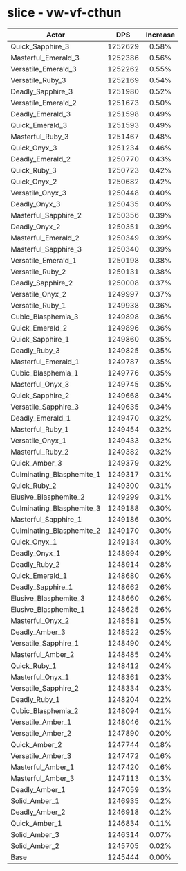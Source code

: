 # slice - vw-vf-cthun
| Actor | DPS | Increase |
|---|:---:|:---:|
|Quick_Sapphire_3|1252629|0.58%|
|Masterful_Emerald_3|1252386|0.56%|
|Versatile_Emerald_3|1252262|0.55%|
|Versatile_Ruby_3|1252169|0.54%|
|Deadly_Sapphire_3|1251980|0.52%|
|Versatile_Emerald_2|1251673|0.50%|
|Deadly_Emerald_3|1251598|0.49%|
|Quick_Emerald_3|1251593|0.49%|
|Masterful_Ruby_3|1251467|0.48%|
|Quick_Onyx_3|1251234|0.46%|
|Deadly_Emerald_2|1250770|0.43%|
|Quick_Ruby_3|1250723|0.42%|
|Quick_Onyx_2|1250682|0.42%|
|Versatile_Onyx_3|1250448|0.40%|
|Deadly_Onyx_3|1250435|0.40%|
|Masterful_Sapphire_2|1250356|0.39%|
|Deadly_Onyx_2|1250351|0.39%|
|Masterful_Emerald_2|1250349|0.39%|
|Masterful_Sapphire_3|1250340|0.39%|
|Versatile_Emerald_1|1250198|0.38%|
|Versatile_Ruby_2|1250131|0.38%|
|Deadly_Sapphire_2|1250008|0.37%|
|Versatile_Onyx_2|1249997|0.37%|
|Versatile_Ruby_1|1249938|0.36%|
|Cubic_Blasphemia_3|1249898|0.36%|
|Quick_Emerald_2|1249896|0.36%|
|Quick_Sapphire_1|1249860|0.35%|
|Deadly_Ruby_3|1249825|0.35%|
|Masterful_Emerald_1|1249787|0.35%|
|Cubic_Blasphemia_1|1249776|0.35%|
|Masterful_Onyx_3|1249745|0.35%|
|Quick_Sapphire_2|1249668|0.34%|
|Versatile_Sapphire_3|1249635|0.34%|
|Deadly_Emerald_1|1249470|0.32%|
|Masterful_Ruby_1|1249454|0.32%|
|Versatile_Onyx_1|1249433|0.32%|
|Masterful_Ruby_2|1249382|0.32%|
|Quick_Amber_3|1249379|0.32%|
|Culminating_Blasphemite_1|1249317|0.31%|
|Quick_Ruby_2|1249300|0.31%|
|Elusive_Blasphemite_2|1249299|0.31%|
|Culminating_Blasphemite_3|1249188|0.30%|
|Masterful_Sapphire_1|1249186|0.30%|
|Culminating_Blasphemite_2|1249170|0.30%|
|Quick_Onyx_1|1249134|0.30%|
|Deadly_Onyx_1|1248994|0.29%|
|Deadly_Ruby_2|1248914|0.28%|
|Quick_Emerald_1|1248680|0.26%|
|Deadly_Sapphire_1|1248662|0.26%|
|Elusive_Blasphemite_3|1248660|0.26%|
|Elusive_Blasphemite_1|1248625|0.26%|
|Masterful_Onyx_2|1248581|0.25%|
|Deadly_Amber_3|1248522|0.25%|
|Versatile_Sapphire_1|1248490|0.24%|
|Masterful_Amber_2|1248485|0.24%|
|Quick_Ruby_1|1248412|0.24%|
|Masterful_Onyx_1|1248361|0.23%|
|Versatile_Sapphire_2|1248334|0.23%|
|Deadly_Ruby_1|1248204|0.22%|
|Cubic_Blasphemia_2|1248094|0.21%|
|Versatile_Amber_1|1248046|0.21%|
|Versatile_Amber_2|1247890|0.20%|
|Quick_Amber_2|1247744|0.18%|
|Versatile_Amber_3|1247472|0.16%|
|Masterful_Amber_1|1247420|0.16%|
|Masterful_Amber_3|1247113|0.13%|
|Deadly_Amber_1|1247059|0.13%|
|Solid_Amber_1|1246935|0.12%|
|Deadly_Amber_2|1246918|0.12%|
|Quick_Amber_1|1246834|0.11%|
|Solid_Amber_3|1246314|0.07%|
|Solid_Amber_2|1245705|0.02%|
|Base|1245444|0.00%|
